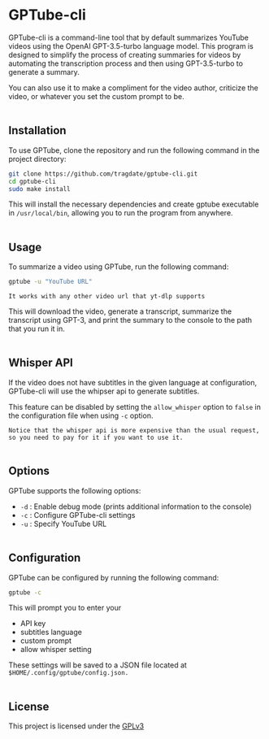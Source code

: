 # GPTube-cli

GPTube-cli is a command-line tool that by default summarizes YouTube videos using the OpenAI GPT-3.5-turbo language model. This program is designed to simplify the process of creating summaries for videos by automating the transcription process and then using GPT-3.5-turbo to generate a summary.

You can also use it to make a compliment for the video author, criticize the video, or whatever you set the custom prompt to be.
<br><br>
## Installation
To use GPTube, clone the repository and run the following command in the project directory:

```bash
git clone https://github.com/tragdate/gptube-cli.git
cd gptube-cli
sudo make install
```

This will install the necessary dependencies and create gptube executable in `/usr/local/bin`, allowing you to run the program from anywhere.
<br><br>

## Usage
To summarize a video using GPTube, run the following command:

 
```bash
gptube -u "YouTube URL"
```
`It works with any other video url that yt-dlp supports`

This will download the video, generate a transcript, summarize the transcript using GPT-3, and print the summary to the console to the path that you run it in.
<br><br>

## Whisper API
If the video does not have subtitles in the given language at configuration, GPTube-cli will use the whipser api to generate subtitles. 

This feature can be disabled by setting the `allow_whisper` option to `false` in the configuration file when using `-c` option.

 `Notice that the whisper api is more expensive than the usual request, so you need to pay for it if you want to use it.`
<br><br>

## Options
GPTube supports the following options:

* `-d` :  Enable debug mode (prints additional information to the console)
* `-c` :  Configure GPTube-cli settings
* `-u` :  Specify YouTube URL
<br><br>

## Configuration
GPTube can be configured by running the following command:

```bash 
gptube -c
```
This will prompt you to enter your 
* API key
* subtitles language
* custom prompt
* allow whisper setting

These settings will be saved to a JSON file located at `$HOME/.config/gptube/config.json.`
<br><br>
## License
This project is licensed under the [GPLv3](https://choosealicense.com/licenses/gpl-3.0/)
